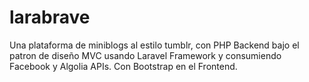 # larabrave
Una plataforma de miniblogs al estilo tumblr, con PHP Backend bajo el patron de diseño MVC usando Laravel Framework y consumiendo Facebook y Algolia APIs. Con Bootstrap en el Frontend. 
